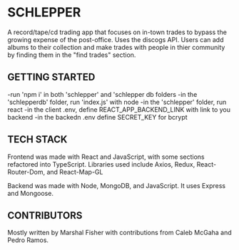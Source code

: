 # SCHLEPPER
A record/tape/cd trading app that focuses on in-town trades to bypass the growing expense of the post-office. Uses the discogs API. Users can add albums to their collection and make trades with people in thier community by finding them in the "find trades" section. 

## GETTING STARTED
-run 'npm i' in both 'schlepper' and 'schlepper db folders
-in the 'schlepperdb' folder, run 'index.js' with node
-in the 'schlepper' folder, run react
-in the client .env, define REACT_APP_BACKEND_LINK with link to you backend
-in the backedn .env define SECRET_KEY for bcrypt

## TECH STACK
Frontend was made with React and JavaScript, with some sections refactored into TypeScript. Libraries used include Axios, Redux, React-Router-Dom, and React-Map-GL

Backend was made with Node, MongoDB, and JavaScript. It uses Express and Mongoose.

## CONTRIBUTORS
Mostly written by Marshal Fisher with contributions from Caleb McGaha and Pedro Ramos.

